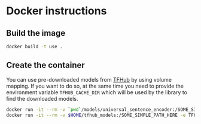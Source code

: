 # Docker instructions

## Build the image
```bash
docker build -t use .
```

## Create the container

You can use pre-downloaded models from [TFHub](https://tfhub.dev/google/collections/universal-sentence-encoder/1) by using volume mapping.
If you want to do so, at the same time you need to provide the environment variable `TFHUB_CACHE_DIR` which will be used by the library to find the downloaded models.

```bash
docker run -it --rm -v `pwd`/models/universal_sentence_encoder:/SOME_SIMPLE_PATH_HERE -e TFHUB_CACHE_DIR=/SOME_SIMPLE_PATH_HERE --entrypoint /bin/bash nlp
docker run -it --rm -v $HOME/tfhub_models:/SOME_SIMPLE_PATH_HERE -e TFHUB_CACHE_DIR=/SOME_SIMPLE_PATH_HERE --entrypoint /bin/bash nlp
```
